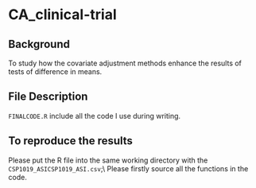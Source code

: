 # CA_clinical-trial
## Background
To study how the covariate adjustment methods enhance the results of tests of difference in means.

## File Description
`FINALCODE.R` include all the code I use during writing.

## To reproduce the results
Please put the R file into the same working directory with the `CSP1019_ASICSP1019_ASI.csv`;\\
Please firstly source all the functions in the code.
